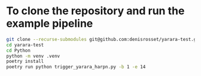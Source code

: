 # To clone the repository and run the example pipeline

```bash
git clone --recurse-submodules git@github.com:denisrosset/yarara-test.git
cd yarara-test
cd Python
python -m venv .venv
poetry install
poetry run python trigger_yarara_harpn.py -b 1 -e 14
```
